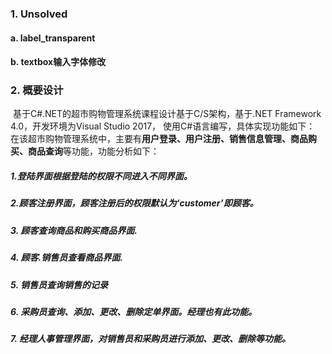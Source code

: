 ### 1. Unsolved

#### a. label_transparent

#### b. textbox输入字体修改



### 2. 概要设计

​	基于C#.NET的超市购物管理系统课程设计基于C/S架构，基于.NET Framework 4.0，开发环境为Visual Studio 2017， 使用C#语言编写，具体实现功能如下：
​	在该超市购物管理系统中，主要有**用户登录、用户注册、销售信息管理、商品购买、商品查询**等功能，功能分析如下：

##### 	1.登陆界面根据登陆的权限不同进入不同界面。

##### 	2.顾客注册界面，顾客注册后的权限默认为‘customer’即顾客。

##### 	3. 顾客查询商品和购买商品界面.
##### 	4. 顾客.销售员查看商品界面.
##### 	5. 销售员查询销售的记录
##### 	6. 采购员查询、添加、更改、删除定单界面。经理也有此功能。
##### 	7. 经理人事管理界面，对销售员和采购员进行添加、更改、删除等功能。








